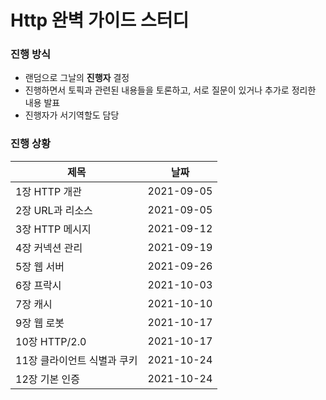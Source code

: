 # Http 완벽 가이드 스터디

<h3> 진행 방식 </h3>


* 랜덤으로 그날의 <b>진행자</b> 결정
* 진행하면서 토픽과 관련된 내용들을 토론하고, 서로 질문이 있거나 추가로 정리한 내용 발표
* 진행자가 서기역할도 담당



<h3> 진행 상황 </h3>


|제목|날짜|
|------|------|
|1장 HTTP 개관|2021-09-05|
|2장 URL과 리소스|2021-09-05|
|3장 HTTP 메시지|2021-09-12|
|4장 커넥션 관리|2021-09-19|
|5장 웹 서버|2021-09-26|
|6장 프락시|2021-10-03|
|7장 캐시|2021-10-10|
|9장 웹 로봇|2021-10-17|
|10장 HTTP/2.0|2021-10-17|
|11장 클라이언트 식별과 쿠키|2021-10-24|
|12장 기본 인증|2021-10-24|

